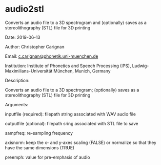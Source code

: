 # audio2stl
Converts an audio file to a 3D spectrogram and (optionally) saves as a stereolithography (STL) file for 3D printing

Date: 2019-06-13

Author: Christopher Carignan

Email: c.carignan@phonetik.uni-muenchen.de

Institution: Institute of Phonetics and Speech Processing (IPS), Ludwig-Maximilians-Universität München, Munich, Germany

Description:

  Converts an audio file to a 3D spectrogram; (optionally) saves as a stereolithography (STL) file for 3D printing

Arguments:

  inputfile (required): filepath string associated with WAV audio file

  outputfile (optional): filepath sring associated with STL file to save

  sampfreq: re-sampling frequency

  axisnorm: keep the x- and y-axes scaling (FALSE) or normalize so that they have the same dimensions (TRUE)

  preemph: value for pre-emphasis of audio
